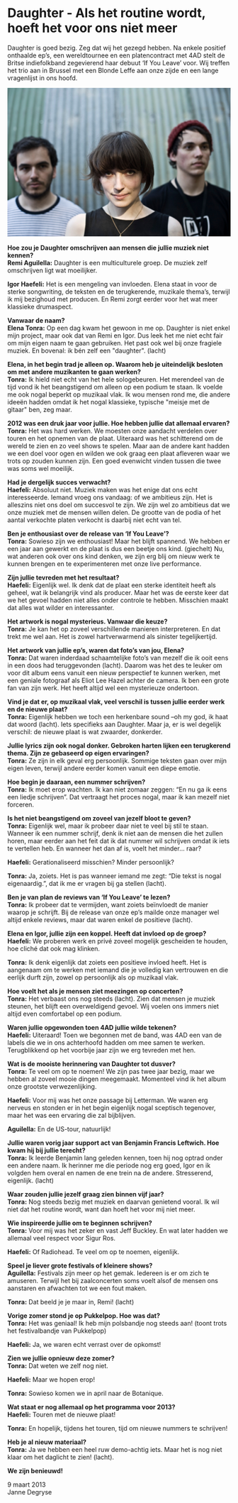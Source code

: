 # Daughter - Als het routine wordt, hoeft het voor ons niet meer

Daughter is goed bezig. Zeg dat wij het gezegd hebben. Na enkele positief onthaalde ep’s, een wereldtournee en een platencontract met 4AD stelt de Britse indiefolkband zegevierend haar debuut ‘If You Leave’ voor. Wij treffen het trio aan in Brussel met een Blonde Leffe aan onze zijde en een lange vragenlijst in ons hoofd.

<img src="/Images/daughter1tim.jpg">


**Hoe zou je Daughter omschrijven aan mensen die jullie muziek niet kennen?** \
**Remi Aguilella:** Daughter is een multiculturele groep. De muziek zelf omschrijven ligt wat moeilijker.

**Igor Haefeli:** Het is een mengeling van invloeden. Elena staat in voor de sterke songwriting, de teksten en de terugkerende, muzikale thema’s, terwijl ik mij bezighoud met producen. En Remi zorgt eerder voor het wat meer klassieke drumaspect.

**Vanwaar de naam?** \
**Elena Tonra:** Op een dag kwam het gewoon in me op. Daughter is niet enkel mijn project, maar ook dat van Remi en Igor. Dus leek het me niet echt fair om mijn eigen naam te gaan gebruiken. Het past ook wel bij onze fragiele muziek. En bovenal: ik bén zelf een "daughter". (lacht)

**Elena, in het begin trad je alleen op. Waarom heb je uiteindelijk besloten om met andere muzikanten te gaan werken?** \
**Tonra:** Ik hield niet echt van het hele sologebeuren. Het merendeel van de tijd vond ik het beangstigend om alleen op een podium te staan. Ik voelde me ook nogal beperkt op muzikaal vlak. Ik wou mensen rond me, die andere ideeën hadden omdat ik het nogal klassieke, typische "meisje met de gitaar" ben, zeg maar.

**2012 was een druk jaar voor jullie. Hoe hebben jullie dat allemaal ervaren?** \
**Tonra:** Het was hard werken. We moesten onze aandacht verdelen over touren en het opnemen van de plaat. Uiteraard was het schitterend om de wereld te zien en zo veel shows te spelen. Maar aan de andere kant hadden we een doel voor ogen en wilden we ook graag een plaat afleveren waar we trots op zouden kunnen zijn. Een goed evenwicht vinden tussen die twee was soms wel moeilijk.

**Had je dergelijk succes verwacht?** \
**Haefeli:** Absoluut niet. Muziek maken was het enige dat ons echt interesseerde. Iemand vroeg ons vandaag: of we ambitieus zijn. Het is alleszins niet ons doel om succesvol te zijn. We zijn wel zo ambitieus dat we onze muziek met de mensen willen delen. De grootte van de podia of het aantal verkochte platen verkocht is daarbij niet echt van tel.

**Ben je enthousiast over de release van ‘If You Leave’?** \
**Tonra:** Sowieso zijn we enthousiast! Maar het blijft spannend. We hebben er een jaar aan gewerkt en de plaat is dus een beetje ons kind. (giechelt) Nu, wat anderen ook over ons kind denken, we zijn erg blij om nieuw werk te kunnen brengen en te experimenteren met onze live performance.

**Zijn jullie tevreden met het resultaat?** \
**Haefeli:** Eigenlijk wel. Ik denk dat de plaat een sterke identiteit heeft als geheel, wat ik belangrijk vind als producer. Maar het was de eerste keer dat we het gevoel hadden niet alles onder controle te hebben. Misschien maakt dat alles wat wilder en interessanter.

**Het artwork is nogal mysterieus. Vanwaar die keuze?** \
**Tonra:** Je kan het op zoveel verschillende manieren interpreteren. En dat trekt me wel aan. Het is zowel hartverwarmend als sinister tegelijkertijd.

**Het artwork van jullie ep’s, waren dat foto’s van jou, Elena?** \
**Tonra:** Dat waren inderdaad schaamtelijke foto’s van mezelf die ik ooit eens in een doos had teruggevonden (lacht). Daarom was het des te leuker om voor dit album eens vanuit een nieuw perspectief te kunnen werken, met een geniale fotograaf als Eliot Lee Hazel achter de camera. Ik ben een grote fan van zijn werk. Het heeft altijd wel een mysterieuze ondertoon.

**Vind je dat er, op muzikaal vlak, veel verschil is tussen jullie eerder werk en de nieuwe plaat?** \
**Tonra:** Eigenlijk hebben we toch een herkenbare sound –oh my god, ik haat dat woord (lacht). Iets specifieks aan Daughter. Maar ja, er is wel degelijk verschil: de nieuwe plaat is wat zwaarder, donkerder.

**Jullie lyrics zijn ook nogal donker. Gebroken harten lijken een terugkerend thema. Zijn ze gebaseerd op eigen ervaringen?** \
**Tonra:** Ze zijn in elk geval erg persoonlijk. Sommige teksten gaan over mijn eigen leven, terwijl andere eerder komen vanuit een diepe emotie.

**Hoe begin je daaraan, een nummer schrijven?** \
**Tonra:** Ik moet erop wachten. Ik kan niet zomaar zeggen: “En nu ga ik eens een liedje schrijven”. Dat vertraagt het proces nogal, maar ik kan mezelf niet forceren.

**Is het niet beangstigend om zoveel van jezelf bloot te geven?** \
**Tonra:** Eigenlijk wel, maar ik probeer daar niet te veel bij stil te staan. Wanneer ik een nummer schrijf, denk ik niet aan de mensen die het zullen horen, maar eerder aan het feit dat ik dat nummer wil schrijven omdat ik iets te vertellen heb. En wanneer het dan af is, voelt het minder… raar?

**Haefeli:** Gerationaliseerd misschien? Minder persoonlijk?

**Tonra:** Ja, zoiets. Het is pas wanneer iemand me zegt: “Die tekst is nogal eigenaardig.”, dat ik me er vragen bij ga stellen (lacht).

**Ben je van plan de reviews van ‘If You Leave’ te lezen?** \
**Tonra:** Ik probeer dat te vermijden, want zoiets beïnvloedt de manier waarop je schrijft. Bij de release van onze ep’s mailde onze manager wel altijd enkele reviews, maar dat waren enkel de positieve (lacht).

**Elena en Igor, jullie zijn een koppel. Heeft dat invloed op de groep?** \
**Haefeli:** We proberen werk en privé zoveel mogelijk gescheiden te houden, hoe cliché dat ook mag klinken.

**Tonra:** Ik denk eigenlijk dat zoiets een positieve invloed heeft. Het is aangenaam om te werken met iemand die je volledig kan vertrouwen en die eerlijk durft zijn, zowel op persoonlijk als op muzikaal vlak.

**Hoe voelt het als je mensen ziet meezingen op concerten?** \
**Tonra:** Het verbaast ons nog steeds (lacht). Zien dat mensen je muziek steunen, het blijft een overweldigend gevoel. Wij voelen ons immers niet altijd even comfortabel op een podium.

**Waren jullie opgewonden toen 4AD jullie wilde tekenen?** \
**Haefeli:** Uiteraard! Toen we begonnen met de band, was 4AD een van de labels die we in ons achterhoofd hadden om mee samen te werken. Terugblikkend op het voorbije jaar zijn we erg tevreden met hen.

**Wat is de mooiste herinnering van Daughter tot dusver?** \
**Tonra:** Te veel om op te noemen! We zijn pas twee jaar bezig, maar we hebben al zoveel mooie dingen meegemaakt. Momenteel vind ik het album onze grootste verwezenlijking.

**Haefeli:** Voor mij was het onze passage bij Letterman. We waren erg nerveus en stonden er in het begin eigenlijk nogal sceptisch tegenover, maar het was een ervaring die zal bijblijven.

**Aguilella:** En de US-tour, natuurlijk!

**Jullie waren vorig jaar support act van Benjamin Francis Leftwich. Hoe kwam hij bij jullie terecht?** \
**Tonra:** Ik leerde Benjamin lang geleden kennen, toen hij nog optrad onder een andere naam. Ik herinner me die periode nog erg goed, Igor en ik volgden hem overal en namen de ene trein na de andere. Stresserend, eigenlijk. (lacht)

**Waar zouden jullie jezelf graag zien binnen vijf jaar?** \
**Tonra:** Nog steeds bezig met muziek en daarvan genietend vooral. Ik wil niet dat het routine wordt, want dan hoeft het voor mij niet meer. 

**Wie inspireerde jullie om te beginnen schrijven?** \
**Tonra:** Voor mij was het zeker en vast Jeff Buckley. En wat later hadden we allemaal veel respect voor Sigur Ros.

**Haefeli:** Of Radiohead. Te veel om op te noemen, eigenlijk.

**Speel je liever grote festivals of kleinere shows?** \
**Aguilella:** Festivals zijn meer op het gemak. Iedereen is er om zich te amuseren. Terwijl het bij zaalconcerten soms voelt alsof de mensen ons aanstaren en afwachten tot we een fout maken.

**Tonra:** Dat beeld je je maar in, Remi! (lacht)

**Vorige zomer stond je op Pukkelpop. Hoe was dat?** \
**Tonra:** Het was geniaal! Ik heb mijn polsbandje nog steeds aan! (toont trots het festivalbandje van Pukkelpop)

**Haefeli:** Ja, we waren echt verrast over de opkomst!

**Zien we jullie opnieuw deze zomer?** \
**Tonra:** Dat weten we zelf nog niet.

**Haefeli:** Maar we hopen erop!

**Tonra:** Sowieso komen we in april naar de Botanique.

**Wat staat er nog allemaal op het programma voor 2013?** \
**Haefeli:** Touren met de nieuwe plaat!

**Tonra:** En hopelijk, tijdens het touren, tijd om nieuwe nummers te schrijven!

**Heb je al nieuw materiaal?** \
**Tonra:** Ja we hebben een heel ruw demo-achtig iets. Maar het is nog niet klaar om het daglicht te zien! (lacht).

**We zijn benieuwd!**

9 maart 2013 \
Janne Degryse
